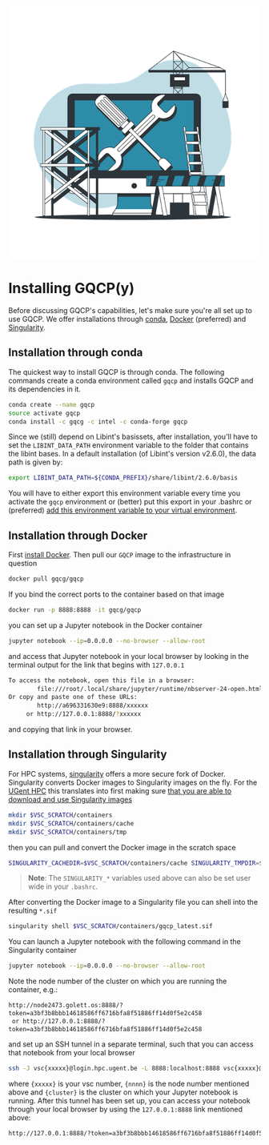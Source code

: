 ![Getting started](../img/getting-started.png)

# Installing GQCP(y)

Before discussing GQCP's capabilities, let's make sure you're all set up to use GQCP. We offer installations through [conda](#installation-through-conda), [Docker](#installation-through-docker) (preferred) and [Singularity](#installation-through-singularity).

## Installation through conda

The quickest way to install GQCP is through conda. The following commands create a conda environment called `gqcp` and installs GQCP and its dependencies in it.

```bash
conda create --name gqcp
source activate gqcp
conda install -c gqcg -c intel -c conda-forge gqcp
```


Since we (still) depend on Libint's basissets, after installation, you'll have to set the `LIBINT_DATA_PATH` environment variable to the folder that contains the libint bases. In a default installation (of Libint's version v2.6.0), the data path is given by:

```bash
export LIBINT_DATA_PATH=${CONDA_PREFIX}/share/libint/2.6.0/basis
```

You will have to either export this environment variable every time you activate the `gqcp` environment or (better) put this export in your .bashrc or (preferred) [add this environment variable to your virtual environment](https://docs.conda.io/projects/conda/en/latest/user-guide/tasks/manage-environments.html#saving-environment-variables).

## Installation through Docker

First [install Docker](https://docs.docker.com/get-docker/). Then pull our `GQCP` image to the infrastructure in question

```bash
docker pull gqcg/gqcp
```

If you bind the correct ports to the container based on that image

```bash
docker run -p 8888:8888 -it gqcg/gqcp
```

you can set up a Jupyter notebook in the Docker container

```bash
jupyter notebook --ip=0.0.0.0 --no-browser --allow-root
```

and access that Jupyter notebook in your local browser by looking in the terminal output for the link that begins with `127.0.0.1` 

```bash
To access the notebook, open this file in a browser:
        file:///root/.local/share/jupyter/runtime/nbserver-24-open.html
Or copy and paste one of these URLs:
        http://a696331630e9:8888/xxxxxx
     or http://127.0.0.1:8888/?xxxxxx
```

and copying that link in your browser.

## Installation through Singularity

For HPC systems, [singularity](https://sylabs.io/docs/) offers a more secure fork of Docker. Singularity converts Docker images to Singularity images on the fly. For the [UGent HPC](https://www.ugent.be/hpc/en) this translates into first making sure [that you are able to download and use Singularity images](https://vlaams-supercomputing-centrum-vscdocumentation.readthedocs-hosted.com/en/latest/software/singularity.html)

```bash
mkdir $VSC_SCRATCH/containers
mkdir $VSC_SCRATCH/containers/cache
mkdir $VSC_SCRATCH/containers/tmp
```

then you can pull and convert the Docker image in the scratch space

```bash
SINGULARITY_CACHEDIR=$VSC_SCRATCH/containers/cache SINGULARITY_TMPDIR=$VSC_SCRATCH/containers/tmp SINGULARITY_PULLFOLDER=$VSC_SCRATCH/containers singularity pull docker://gqcg/gqcp
```


> **Note**: The `SINGULARITY_*` variables used above can also be set user wide in your `.bashrc`. 

After converting the Docker image to a Singularity file you can shell into the resulting `*.sif`

```bash
singularity shell $VSC_SCRATCH/containers/gqcp_latest.sif
```

You can launch a Jupyter notebook with the following command in the Singularity container

```bash
jupyter notebook --ip=0.0.0.0 --no-browser --allow-root
```

Note the node number of the cluster on which you are running the container, e.g.:

```
http://node2473.golett.os:8888/?token=a3bf3b8bbb14618586ff6716bfa8f51886ff14d0f5e2c458
 or http://127.0.0.1:8888/?token=a3bf3b8bbb14618586ff6716bfa8f51886ff14d0f5e2c458
```

and set up an SSH tunnel in a separate terminal, such that you can access that notebook from your local browser

```bash
ssh -J vsc{xxxxx}@login.hpc.ugent.be -L 8888:localhost:8888 vsc{xxxxx}@node{nnnn}.{cluster}.os
```

where `{xxxxx}` is your vsc number, `{nnnn}` is the node number mentioned above and `{cluster}` is the cluster on which your Jupyter notebook is running. After this tunnel has been set up, you can access your notebook through your local browser by using the `127.0.0.1:8888` link mentioned above:

```bash
http://127.0.0.1:8888/?token=a3bf3b8bbb14618586ff6716bfa8f51886ff14d0f5e2c458
```
